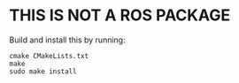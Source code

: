# THIS IS NOT A ROS PACKAGE
Build and install this by running: 
```
cmake CMakeLists.txt
make
sudo make install
```
